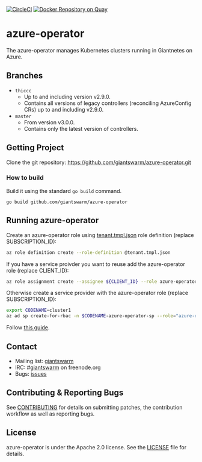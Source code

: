 [![CircleCI](https://circleci.com/gh/giantswarm/azure-operator.svg?style=shield)](https://circleci.com/gh/giantswarm/azure-operator) [![Docker Repository on Quay](https://quay.io/repository/giantswarm/azure-operator/status "Docker Repository on Quay")](https://quay.io/repository/giantswarm/azure-operator)

# azure-operator

The azure-operator manages Kubernetes clusters running in Giantnetes on Azure.

## Branches

- `thiccc`
    - Up to and including version v2.9.0.
    - Contains all versions of legacy controllers (reconciling AzureConfig CRs) up
      to and including v2.9.0.
- `master`
    - From version v3.0.0.
    - Contains only the latest version of controllers.

## Getting Project

Clone the git repository: https://github.com/giantswarm/azure-operator.git

### How to build

Build it using the standard `go build` command.

```
go build github.com/giantswarm/azure-operator
```

## Running azure-operator

Create an azure-operator role using [tenant.tmpl.json](policies/tenant.tmpl.json) role definition (replace SUBSCRIPTION_ID):

```bash
az role definition create --role-definition @tenant.tmpl.json
```

If you have a service proivder you want to reuse add the azure-operator role
(replace CLIENT_ID):

```bash
az role assignment create --assignee ${CLIENT_ID} --role azure-operator
```

Otherwise create a service provider with the azure-operator role (replace
SUBSCRIPTION_ID):

```bash
export CODENAME=cluster1
az ad sp create-for-rbac -n $CODENAME-azure-operator-sp --role="azure-operator" --scopes="/subscriptions/${SUBSCRIPTION_ID}" --years 10
```

Follow [this guide][examples-local].

[examples-local]: https://github.com/giantswarm/azure-operator/blob/master/examples/README.md

## Contact

- Mailing list: [giantswarm](https://groups.google.com/forum/!forum/giantswarm)
- IRC: #[giantswarm](irc://irc.freenode.org:6667/#giantswarm) on freenode.org
- Bugs: [issues](https://github.com/giantswarm/azure-operator/issues)

## Contributing & Reporting Bugs

See [CONTRIBUTING](CONTRIBUTING.md) for details on submitting patches, the
contribution workflow as well as reporting bugs.

## License

azure-operator is under the Apache 2.0 license. See the [LICENSE](LICENSE) file for
details.
